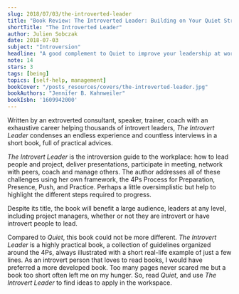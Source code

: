 ```yaml
---
slug: 2018/07/03/the-introverted-leader
title: "Book Review: The Introverted Leader: Building on Your Quiet Strength"
shortTitle: "The Introverted Leader"
author: Julien Sobczak
date: 2018-07-03
subject: "Introversion"
headline: "A good complement to Quiet to improve your leadership at work"
note: 14
stars: 3
tags: [being]
topics: [self-help, management]
bookCover: "/posts_resources/covers/the-introverted-leader.jpg"
bookAuthors: "Jennifer B. Kahnweiler"
bookIsbn: '1609942000'
---
```



Written by an extroverted consultant, speaker, trainer, coach with an exhaustive career helping thousands of introvert leaders, *The Introvert Leader* condenses an endless experience and countless interviews in a short book, full of practical advices.

*The Introvert Leader* is the introversion guide to the workplace: how to lead people and project, deliver presentations, participate in meeting, network with peers, coach and manage others. The author addresses all of these challenges using her own framework, the 4Ps Process for Preparation, Presence, Push, and Practice. Perhaps a little oversimplistic but help to highlight the different steps required to progress.

Despite its title, the book will benefit a large audience, leaders at any level, including project managers, whether or not they are introvert or have introvert people to lead.

Compared to *Quiet*, this book could not be more different. *The Introvert Leader* is a highly practical book, a collection of guidelines organized around the 4Ps, always illustrated with a short real-life example of just a few lines. As an introvert person that loves to read books, I would have preferred a more developed book. Too many pages never scared me but a book too short often left me on my hunger. So, read *Quiet*, and use *The Introvert Leader* to find ideas to apply in the workspace.





